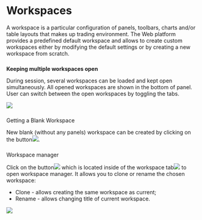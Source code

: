 # Workspaces

A workspace is a particular configuration of panels, toolbars, charts and/or table layouts that makes up trading environment. The Web platform provides a predefined default workspace and allows to create custom workspaces either by modifying the default settings or by creating a new workspace from scratch. 

### **Keeping multiple workspaces open** 

During session, several workspaces can be loaded and kept open simultaneously. All opened workspaces are shown in the bottom of panel. User can switch between the open workspaces by toggling the tabs.

![](../../.gitbook/assets/screenshot_1%20%2811%29.png)

### Getting a Blank Workspace

 New blank \(without any panels\) workspace can be created by clicking on the button![](../../.gitbook/assets/screenshot_1-copy.png).

### Workspace manager

Click on the button![](../../.gitbook/assets/screenshot_2-copy-copy.png)which is located inside of the workspace tab![](../../.gitbook/assets/screenshot_2-copy.png)to open workspace manager. It allows you to clone or rename the chosen workspace:

* Clone - allows creating the same workspace as current;
* Rename - allows changing title of current workspace.

![](../../.gitbook/assets/workspaces%20%281%29.gif)

